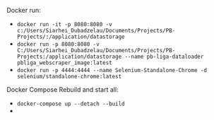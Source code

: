 Docker run:
  * `docker run -it -p 8080:8080 -v c:/Users/Siarhei_Dubadzelau/Documents/Projects/PB-Projects/:/application/datastorage`
  * `docker run -p 8080:8080 -v C:/Users/Siarhei_Dubadzelau/Documents/Projects/PB-Projects:/application/datastorage --name pb-liga-dataloader pbliga_webscraper_image:latest`
  * `docker run -p 4444:4444 --name Selenium-Standalone-Chrome -d selenium/standalone-chrome:latest` 

Docker Compose Rebuild and start all:
  * `docker-compose up --detach --build`
  * 